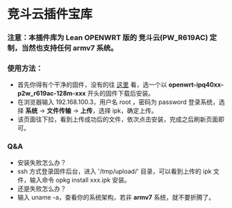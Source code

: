 # 竞斗云插件宝库

### 注意：本插件库为 Lean OPENWRT 版的 竞斗云(PW_R619AC) 定制，当然也支持任何 armv7 系统。

### 使用方法：
- 首先你得有个干净的固件，没有的往 [这里](https://github.com/kiss2u/Lean-Actions/releases) 看，选一个以 **openwrt-ipq40xx-p2w_r619ac-128m-xxx** 开头的固件下载后安装。
- 在浏览器输入 192.168.100.3，用户名 root ，密码为 password 登录系统，选择 **系统** -> **文件传输** -> **上传**，选择 ipk，确定上传。
- 该页面往下拉，看到上传成功后的文件，依次点击安装，完成之后刷新页面即可。

### Q&A
- 安装失败怎么办？
- ssh 方式登录固件后台，进入 '/tmp/upload/' 目录，可以看到上传的 ipk 文件，输入命令 opkg install xxx.ipk 安装。
- 还是失败怎么办？
- 输入 uname -a，查看你的系统架构，若非 **armv7** 系统，就不要折腾了。
